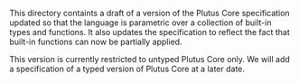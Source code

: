 This directory containts a draft of a version of the Plutus Core specification
updated so that the language is parametric over a collection of built-in types
and functions.  It also updates the specification to reflect the fact that
built-in functions can now be partially applied.

This version is currently restricted to untyped Plutus Core only. We will add a
specification of a typed version of Plutus Core at a later date.
